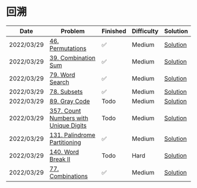 # 回溯
| Date       | Problem                                                                                                  | Finished | Difficulty | Solution                                                      |
|------------|----------------------------------------------------------------------------------------------------------|----------|------------|---------------------------------------------------------------|
| 2022/03/29 | [46. Permutations](https://leetcode.com/problems/permutations/)                                          | ✅        | Medium     | [Solution](./src/backtrack/Permute.java)                      |
| 2022/03/29 | [39. Combination Sum](https://leetcode.com/problems/combination-sum/)                                    | ✅        | Medium     | [Solution](./src/backtrack/CombinationSum.java)               |
| 2022/03/29 | [79. Word Search](https://leetcode.com/problems/word-search/)                                            | ✅        | Medium     | [Solution](./src/backtrack/Exist.java)                        |
| 2022/03/29 | [78. Subsets](https://leetcode.com/problems/subsets/)                                                    | ✅        | Medium     | [Solution](./src/backtrack/Subsets.java)                      |
| 2022/03/29 | [89. Gray Code](https://leetcode.com/problems/gray-code/)                                                | Todo     | Medium     | [Solution](./src/backtrack/GrayCode.java)                     |
| 2022/03/29 | [357. Count Numbers with Unique Digits](https://leetcode.com/problems/count-numbers-with-unique-digits/) | Todo     | Medium     | [Solution](./src/backtrack/CountNumbersWithUniqueDigits.java) |
| 2022/03/29 | [131. Palindrome Partitioning](https://leetcode.com/problems/palindrome-partitioning/)                   | ✅        | Medium     | [Solution](./src/backtrack/Partition.java)                    |
| 2022/03/29 | [140. Word Break II](https://leetcode.com/problems/word-break-ii/)                                       | Todo     | Hard       | [Solution](./src/backtrack/WordBreak.java)                    |
| 2022/03/29 | [77. Combinations](https://leetcode.com/problems/combinations/)                                          | ✅        | Medium     | [Solution](./src/backtrack/Combine.java)                      |
